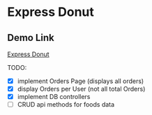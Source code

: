 # Express Donut

## Demo Link

[Express Donut](https://expressdonut.onrender.com)

TODO:

- [x] implement Orders Page (displays all orders)
- [x] display Orders per User (not all total Orders)
- [x] implement DB controllers
- [ ] CRUD api methods for foods data
